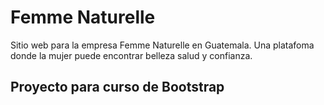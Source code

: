 # Femme Naturelle
Sitio web para la empresa Femme Naturelle en Guatemala. Una platafoma donde la mujer puede encontrar belleza
salud y confianza.

## Proyecto para curso de Bootstrap 